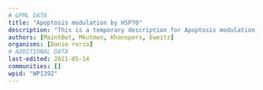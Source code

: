 ```yaml
---
# GPML DATA
title: "Apoptosis modulation by HSP70"
description: "This is a temporary description for Apoptosis modulation by HSP70"
authors: [MaintBot, Mkutmon, Khanspers, Eweitz]
organisms: [Danio rerio]
# ADDITIONAL DATA
last-edited: 2021-05-14
communities: []
wpid: "WP1392"
---
```

